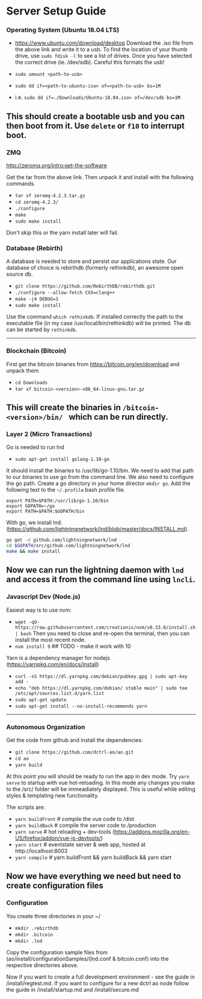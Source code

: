 
# Server Setup Guide

### Operating System (Ubuntu 18.04 LTS)

-  https://www.ubuntu.com/download/desktop
Download the .iso file from the above link and write it to a usb. To find the location of your thumb drive, use `sudo fdisk -l` to see a list of drives. Once you have selected the correct drive (ie. /dev/sdb). Careful this formats the usb!

- `sudo umount <path-to-usb>`
- `sudo dd if=<path-to-ubuntu-iso> of=<path-to-usb> bs=1M`
- i.e. `sudo dd if=./Downloads/Ubuntu-18.04.iso> of=/dev/sdb bs=1M`

This should create a bootable usb and you can then boot from it. Use `delete` or `f10` to interrupt boot.
---

### ZMQ
http://zeromq.org/intro:get-the-software

Get the tar from the above link. Then unpack it and install with the following commands.

- `tar xf zeromq-4.2.3.tar.gz`
- `cd zeromq-4.2.3/`
- `./configure`
- `make`
- `sudo make install`

Don't skip this or the yarn install later will fail.

### Database (Rebirth)

A database is needed to store and persist our applications state. Our database of choice is rebirthdb (formerly rethinkdb), an awesome open source db.

- `git clone https://github.com/RebirthDB/rebirthdb.git`
- `./configure --allow-fetch CXX=clang++`
- `make -j4 DEBUG=1`
- `sudo make install`

Use the command `which rethinkdb`. If installed correctly the path to the executable file (in my case /usr/local/bin/rethinkdb) will be printed. The db can be started by `rethinkdb`.

---

### Blockchain (Bitcoin)
First get the bitcoin binaries from https://bitcoin.org/en/download and unpack them

- `cd Downloads`
- `tar xf bitcoin-<version>-x86_64-linux-gnu.tar.gz`

This will create the binaries in `/bitcoin-<version>/bin/ ` which can be run directly.
---

### Layer 2 (Micro Transactions)

Go is needed to run lnd
- `sudo apt-get install golang-1.10-go`

It should install the binaries to /usr/lib/go-1.10/bin. We need to add that path to our binaries to use go from the command line. We also need to configure the go path. Create a go directory in your home director `mkdir go`. Add the following text to the `~/.profile` bash profile file.

```text
export PATH=$PATH:/usr/lib/go-1.10/bin
export GOPATH=~/go
export PATH=$PATH:$GOPATH/bin
```

With go, we install lnd. (https://github.com/lightningnetwork/lnd/blob/master/docs/INSTALL.md).

```bash
go get -d github.com/lightningnetwork/lnd
cd $GOPATH/src/github.com/lightningnetwork/lnd
make && make install
```

Now we can run the lightning daemon with `lnd` and access it from the command line using `lncli`.
---

### Javascript Dev (Node.js)
Easiest way is to use nvm:
- `wget -qO- https://raw.githubusercontent.com/creationix/nvm/v0.33.8/install.sh | bash`
Then you need to close and re-open the terminal, then you can install the most recent node.
- `nvm install 9` ## TODO - make it work with 10

Yarn is a dependency manager for nodejs (https://yarnpkg.com/en/docs/install)

- `curl -sS https://dl.yarnpkg.com/debian/pubkey.gpg | sudo apt-key add -`
- `echo "deb https://dl.yarnpkg.com/debian/ stable main" | sudo tee /etc/apt/sources.list.d/yarn.list`
- `sudo apt-get update`
- `sudo apt-get install --no-install-recommends yarn`
---

### Autonomous Organization

Get the code from github and install the dependencies:
- `git clone https://github.com/dctrl-ao/ao.git`
- `cd ao`
- `yarn build`

At this point you will should be ready to run the app in dev mode. Try `yarn serve` to startup with vue hot-reloading. In this mode any changes you make to the /src/ folder will be immeadiately displayed. This is useful while editing styles & templating new functionality.

The scripts are:
- `yarn buildFront` # compile the vue code to /dist
- `yarn buildBack` # compile the server code to /production
- `yarn serve` # hot reloading + dev-tools (https://addons.mozilla.org/en-US/firefox/addon/vue-js-devtools/)
- `yarn start` # eventstate server & web app, hosted at http://localhost:8003
- `yarn compile` # yarn buildFront && yarn buildBack && yarn start

Now we have everything we need but need to create configuration files
---

### Configuration

You create three directories in your ~/

- `mkdir .rebirthdb`  
- `mkdir .bitcoin`
- `mkdir .lnd`

Copy the configuration sample files from (ao/install/configurationSamples/(lnd.conf & bitcoin.conf) into the respective directories above.

Now if you want to create a full development environment - see the guide in /install/regtest.md. If you want to configure for a new dctrl ao node follow the guide in /install/startup.md and /install/secure.md
